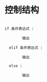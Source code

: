 # 控制结构

``` 

if 条件表达式 :
  
        输出
        
  elif 条件表达式 :      
  
        输出
        
  else :
    
        输出 
        
 ```       
        
